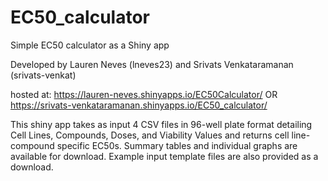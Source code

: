 # EC50_calculator
Simple EC50 calculator as a Shiny app

Developed by Lauren Neves (lneves23) and Srivats Venkataramanan (srivats-venkat)

hosted at: 
https://lauren-neves.shinyapps.io/EC50Calculator/ 
OR
https://srivats-venkataramanan.shinyapps.io/EC50_calculator/

This shiny app takes as input 4 CSV files in 96-well plate format detailing Cell Lines, Compounds, Doses, and Viability Values and returns cell line-compound specific EC50s. Summary tables and individual graphs are available for download. Example input template files are also provided as a download.  
